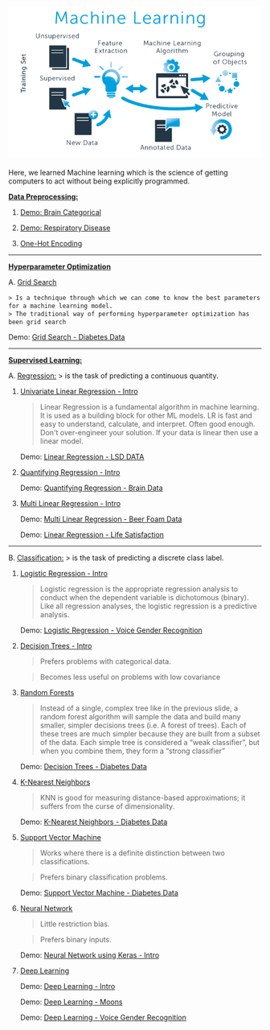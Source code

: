 ![png](images/ml_image.png)
---
Here, we learned Machine learning which is the science of getting computers to act without being explicitly programmed.



**[Data Preprocessing:](https://github.com/cliferraren/Machine-Learning/tree/master/Data%20PreProcessing)**

 1. [Demo: Brain Categorical](https://github.com/cliferraren/Machine-Learning/blob/master/Data%20PreProcessing/Data%20Preprocessing.ipynb)
 2. [Demo:  Respiratory Disease](https://github.com/cliferraren/Machine-Learning/blob/master/Data%20PreProcessing/Respiratory%20Disease.ipynb)
 
 3. [One-Hot Encoding](https://github.com/cliferraren/Machine-Learning/blob/master/Data%20PreProcessing/One-Hot%20Encoding.ipynb)
 
---

**[Hyperparameter Optimization](https://github.com/cliferraren/Machine-Learning/tree/master/Hyperparameter%20Optimization)**

A. [Grid Search](https://github.com/cliferraren/Machine-Learning/blob/master/Hyperparameter%20Optimization/GridSearch%20-%20Intro.ipynb)

    > Is a technique through which we can come to know the best parameters for a machine learning model.
    > The traditional way of performing hyperparameter optimization has been grid search
      
   Demo: [Grid Search - Diabetes Data](https://github.com/cliferraren/Machine-Learning/blob/master/Hyperparameter%20Optimization/Grid%20Search%20-%20Diabetes%20Data.ipynb)

---

**[Supervised Learning:](https://github.com/cliferraren/Machine-Learning/tree/master/Supervised)**


A. [Regression:](https://github.com/cliferraren/Machine-Learning/tree/master/Supervised/Regression)
    > is the task of predicting a continuous quantity.
    
    
 1. [Univariate Linear Regression - Intro](https://github.com/cliferraren/Machine-Learning/blob/master/Supervised/Regression/Univariate_Linear_Regression.ipynb) 
    > Linear Regression is a fundamental algorithm in machine learning. It is used as a building block for other ML models. LR is fast and easy to understand, calculate, and interpret. Often good enough. Don't over-engineer your solution. If your data is linear then use a linear model.

    Demo:  [Linear Regression - LSD DATA](https://github.com/cliferraren/Machine-Learning/blob/master/Supervised/Regression/LinearRegression_LSD_DATA.ipynb)
    
 2. [Quantifying Regression - Intro](https://github.com/cliferraren/Machine-Learning/blob/master/Supervised/Regression/Quantifying_Regression.ipynb)
    
    Demo:  [Quantifying Regression - Brain Data](https://github.com/cliferraren/Machine-Learning/blob/master/Supervised/Regression/Quantifying%20Linear%20Regression_Brain.ipynb)
    
 3. [Multi Linear Regression - Intro](https://github.com/cliferraren/Machine-Learning/blob/master/Supervised/Regression/MultiVariate%20Linear%20Regression.ipynb)
    
    Demo:  [Multi Linear Regression - Beer Foam Data](https://github.com/cliferraren/Machine-Learning/blob/master/Supervised/Regression/MultiLinear%20Regression%20-%20Beer.ipynb)
    
    Demo: [Linear Regression - Life Satisfaction](https://github.com/cliferraren/Machine-Learning/blob/master/Supervised/Regression/LifeSatisfaction_vs_Income.ipynb)

---


B. [Classification:](https://github.com/cliferraren/Machine-Learning/tree/master/Supervised/Classification)
    > is the task of predicting a discrete class label.
    
    
1. [Logistic Regression - Intro](https://github.com/cliferraren/Machine-Learning/blob/master/Supervised/Classification/Logistic%20Regression/Logistic%20Regression%20-Intro.ipynb)
    > Logistic regression is the appropriate regression analysis to conduct when the dependent variable is dichotomous (binary). Like all regression analyses, the logistic regression is a predictive analysis.
    
    Demo: [Logistic Regression - Voice Gender Recognition](https://github.com/cliferraren/Machine-Learning/blob/master/Supervised/Classification/Logistic%20Regression/Voice%20Recognition.ipynb)
    

2. [Decision Trees - Intro ](https://github.com/cliferraren/Machine-Learning/blob/master/Supervised/Classification/Decision%20Trees%20%26%20Random%20Forests/Decision%20Trees.ipynb)
    > Prefers problems with categorical data.
    
    > Becomes less useful on problems with low covariance
    
3. [Random Forests](https://github.com/cliferraren/Machine-Learning/blob/master/Supervised/Classification/Decision%20Trees%20%26%20Random%20Forests/Random%20Forests.ipynb)
    > Instead of a single, complex tree like in the previous slide, a random forest algorithm will sample the data and build many smaller, simpler decisions trees (i.e. A forest of trees). Each of these trees are much simpler because they are built from a subset of the data. Each simple tree is considered a “weak classifier”, but when you combine them, they form a “strong classifier”
    
    Demo:  [Decision Trees - Diabetes Data](https://github.com/cliferraren/Machine-Learning/blob/master/Supervised/Classification/Decision%20Trees%20%26%20Random%20Forests/DecisionTree%20Classifier-%20Diabetes%20Data.ipynb)
    
5. [K-Nearest Neighbors](https://github.com/cliferraren/Machine-Learning/blob/master/Supervised/Classification/K_Nearest_Neighbors/K_Nearest_Neighbors%20-%20Intro.ipynb)
    > KNN is good for measuring distance-based approximations; it suffers from the curse of dimensionality.

    Demo: [K-Nearest Neighbors - Diabetes Data](https://github.com/cliferraren/Machine-Learning/blob/master/Supervised/Classification/K_Nearest_Neighbors/K_Nearest_Neighbors%20-%20Diabetes.ipynb)

6. [Support Vector Machine](https://github.com/cliferraren/Machine-Learning/blob/master/Supervised/Classification/SVM/Support%20Vector%20Machine%20-%20Intro.ipynb)
    > Works where there is a definite distinction between two classifications.
    
    > Prefers binary classification problems.
    
    Demo: [Support Vector Machine - Diabetes Data](https://github.com/cliferraren/Machine-Learning/blob/master/Supervised/Classification/SVM/Support%20Vector%20Machine%20-%20Diabetes.ipynb)

7. [Neural Network](https://github.com/cliferraren/Machine-Learning/tree/master/Supervised/Classification/Neural%20Network)
    > Little restriction bias.
    
    > Prefers binary inputs.
    
    Demo: [Neural Network using Keras - Intro](https://github.com/cliferraren/Machine-Learning/blob/master/Supervised/Classification/Neural%20Network/Neural%20Network.ipynb)
    
8. [Deep Learning](https://github.com/cliferraren/Machine-Learning/tree/master/Supervised/Classification/DeepLearning)
    
    Demo: [Deep Learning - Intro](https://github.com/cliferraren/Machine-Learning/blob/master/Supervised/Classification/DeepLearning/Deep%20Learning.ipynb)
    
    Demo: [Deep Learning - Moons](https://github.com/cliferraren/Machine-Learning/blob/master/Supervised/Classification/DeepLearning/DeepLearning%20-%20Moons.ipynb)
    
    Demo: [Deep Learning - Voice Gender Recognition](https://github.com/cliferraren/Machine-Learning/blob/master/Supervised/Classification/DeepLearning/Deep%20Learning%20-%20Voice%20Gender%20Recognition.ipynb)